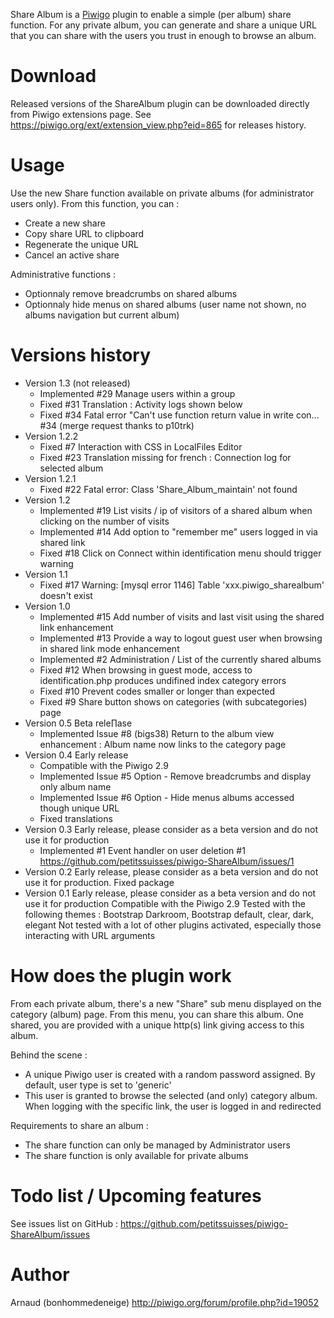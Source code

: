 Share Album is a [Piwigo](http://www.piwigo.org/) plugin to enable a simple (per album) share function.
For any private album, you can generate and share a unique URL that you can share with the users you trust in enough to browse an album.

# Download
Released versions of the ShareAlbum plugin can be downloaded directly from Piwigo extensions page. See https://piwigo.org/ext/extension_view.php?eid=865 for releases history.

# Usage
Use the new Share function available on private albums (for administrator users only).
From this function, you can : 
* Create a new share
* Copy share URL to clipboard
* Regenerate the unique URL
* Cancel an active share

Administrative functions : 
* Optionnaly remove breadcrumbs on shared albums
* Optionnaly hide menus on shared albums (user name not shown, no albums navigation but current album)

# Versions history
* Version 1.3 (not released)
  * Implemented #29 Manage users within a group
  * Fixed #31 Translation : Activity logs shown below
  * Fixed #34 Fatal error "Can't use function return value in write con… #34 (merge request thanks to p10trk)
* Version 1.2.2
  * Fixed #7 Interaction with CSS in LocalFiles Editor
  * Fixed #23 Translation missing for french : Connection log for selected album
* Version 1.2.1
  * Fixed #22 Fatal error: Class 'Share_Album_maintain' not found
* Version 1.2
  * Implemented #19 List visits / ip of visitors of a shared album when clicking on the number of visits 
  * Implemented #14 Add option to "remember me" users logged in via shared link
  * Fixed #18 Click on Connect within identification menu should trigger warning
* Version 1.1 
  * Fixed #17 Warning: [mysql error 1146] Table 'xxx.piwigo_sharealbum' doesn't exist
* Version 1.0 
  * Implemented #15 Add number of visits and last visit using the shared link enhancement 
  * Implemented #13 Provide a way to logout guest user when browsing in shared link mode enhancement
  * Implemented #2 Administration / List of the currently shared albums
  * Fixed #12 When browsing in guest mode, access to identification.php produces undifined index category errors
  * Fixed #10 Prevent codes smaller or longer than expected
  * Fixed #9 Share button shows on categories (with subcategories) page
* Version 0.5 Beta rele∏ase
  * Implemented Issue #8 (bigs38) Return to the album view enhancement : Album name now links to the category page
* Version 0.4 Early release
  * Compatible with the Piwigo 2.9
  * Implemented Issue #5 Option - Remove breadcrumbs and display only album name
  * Implemented Issue #6 Option - Hide menus albums accessed though unique URL
  * Fixed translations
* Version 0.3 Early release, please consider as a beta version and do not use it for production
  * Implemented #1 Event handler on user deletion #1 https://github.com/petitssuisses/piwigo-ShareAlbum/issues/1
* Version 0.2 Early release, please consider as a beta version and do not use it for production. Fixed package
* Version 0.1 Early release, please consider as a beta version and do not use it for production
  Compatible with the Piwigo 2.9
  Tested with the following themes : Bootstrap Darkroom, Bootstrap default, clear, dark, elegant
  Not tested with a lot of other plugins activated, especially those interacting with URL arguments
			  
# How does the plugin work
From each private album, there's a new "Share" sub menu displayed on the category (album) page.
From this menu, you can share this album.
One shared, you are provided with a unique http(s) link giving access to this album.

Behind the scene :
* A unique Piwigo user is created with a random password assigned. By default, user type is set to 'generic' 
* This user is granted to browse the selected (and only) category album. When logging with the specific link, the user is logged in and redirected

Requirements to share an album : 
- The share function can only be managed by Administrator users
- The share function is only available for private albums

# Todo list / Upcoming features
See issues list on GitHub : https://github.com/petitssuisses/piwigo-ShareAlbum/issues

# Author 
Arnaud (bonhommedeneige) http://piwigo.org/forum/profile.php?id=19052
